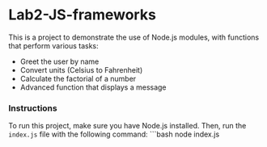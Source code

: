 # Lab2-JS-frameworks

This is a project to demonstrate the use of Node.js modules, with functions that perform various tasks:

- Greet the user by name
- Convert units (Celsius to Fahrenheit)
- Calculate the factorial of a number
- Advanced function that displays a message

### Instructions
To run this project, make sure you have Node.js installed. Then, run the `index.js` file with the following command:    ```bash
   node index.js

